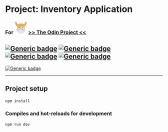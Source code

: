 # Project: Inventory Application
### For <img src="./odin-logo.svg"  width="40" height="40"> [>> The Odin Project <<](https://www.theodinproject.com/)
## [![Generic badge](https://img.shields.io/badge/Used-Pug-green.svg?style=plastic&logo=Pug)](https://pugjs.org/api/getting-started.html) [![Generic badge](https://img.shields.io/badge/Used-CSS-blue.svg?style=plastic&logo=CSS3)](https://www.tutorialrepublic.com/css-tutorial/) [![Generic badge](https://img.shields.io/badge/Used-JavaScript-yellow.svg?style=plastic&logo=JavaScript)](https://developer.mozilla.org/en-US/docs/Web/JavaScript) [![Generic badge](https://img.shields.io/badge/Used-Node.js-brightgreen.svg?style=plastic&logo=Node.js)](https://nodejs.org/)

[![Generic badge](https://img.shields.io/badge/Live%20demo%20at-Heroku-blueviolet.svg?style=for-the-badge&logo=GitHub)](https://pure-everglades-32573.herokuapp.com/inventory)

<hr>

## Project setup
```
npm install
```

### Compiles and hot-reloads for development
```
npm run dev
```
